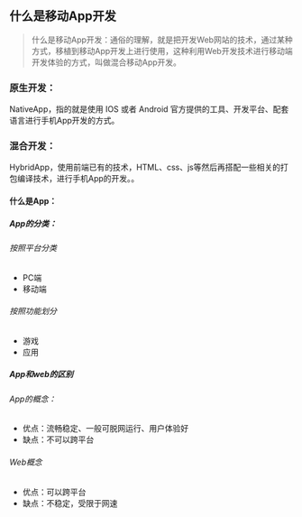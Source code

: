 ## 什么是移动App开发

> 什么是移动App开发：通俗的理解，就是把开发Web网站的技术，通过某种方式，移植到移动App开发上进行使用，这种利用Web开发技术进行移动端开发体验的方式，叫做混合移动App开发。

### 原生开发：

NativeApp，指的就是使用 IOS 或者 Android 官方提供的工具、开发平台、配套语言进行手机App开发的方式。

### 混合开发：

HybridApp，使用前端已有的技术，HTML、css、js等然后再搭配一些相关的打包编译技术，进行手机App的开发。。

#### 什么是App：

##### App的分类：

###### 按照平台分类

- PC端
- 移动端

###### 按照功能划分

- 游戏
- 应用

##### App和web的区别

###### App的概念：

- 优点：流畅稳定、一般可脱网运行、用户体验好
- 缺点：不可以跨平台

###### Web概念

- 优点：可以跨平台
- 缺点：不稳定，受限于网速